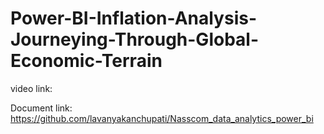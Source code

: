 # Power-BI-Inflation-Analysis-Journeying-Through-Global-Economic-Terrain

video link:

Document link:
      https://github.com/lavanyakanchupati/Nasscom_data_analytics_power_bi
